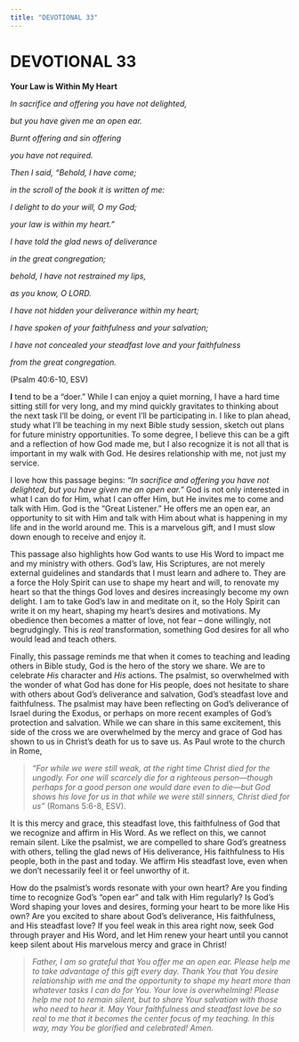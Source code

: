 ```yaml
---
title: "DEVOTIONAL 33"
---
```

# DEVOTIONAL 33

**Your Law is Within My Heart**

*In sacrifice and offering you have not delighted,*

*but you have given me an open ear.*

*Burnt offering and sin offering*

*you have not required.*

*Then I said, “Behold, I have come;*

*in the scroll of the book it is written of me:*

*I delight to do your will, O my God;*

*your law is within my heart.”*

*I have told the glad news of deliverance*

*in the great congregation;*

*behold, I have not restrained my lips,*

*as you know, O LORD.*

*I have not hidden your deliverance within my heart;*

*I have spoken of your faithfulness and your salvation;*

*I have not concealed your steadfast love and your faithfulness*

*from the great congregation.*

(Psalm 40:6-10, ESV)

**I** tend to be a “doer.” While I can enjoy a quiet morning, I have a
hard time sitting still for very long, and my mind quickly gravitates to
thinking about the next task I’ll be doing, or event I’ll be
participating in. I like to plan ahead, study what I’ll be teaching in
my next Bible study session, sketch out plans for future ministry
opportunities. To some degree, I believe this can be a gift and a
reflection of how God made me, but I also recognize it is not all that
is important in my walk with God. He desires relationship with me, not
just my service.

I love how this passage begins: *“In sacrifice and offering you have not
delighted, but you have given me an open ear.”* God is not only
interested in what I can do for Him, what I can offer Him, but He
invites me to come and talk with Him. God is the “Great Listener.” He
offers me an open ear, an opportunity to sit with Him and talk with Him
about what is happening in my life and in the world around me. This is a
marvelous gift, and I must slow down enough to receive and enjoy it.

This passage also highlights how God wants to use His Word to impact me
and my ministry with others. God’s law, His Scriptures, are not merely
external guidelines and standards that I must learn and adhere to. They
are a force the Holy Spirit can use to shape my heart and will, to
renovate my heart so that the things God loves and desires increasingly
become my own delight. I am to take God’s law in and meditate on it, so
the Holy Spirit can write it on my heart, shaping my heart’s desires and
motivations. My obedience then becomes a matter of love, not fear – done
willingly, not begrudgingly. This is *real* transformation, something
God desires for all who would lead and teach others.

Finally, this passage reminds me that when it comes to teaching and
leading others in Bible study, God is the hero of the story we share. We
are to celebrate *His* character and *His* actions. The psalmist, so
overwhelmed with the wonder of what God has done for His people, does
not hesitate to share with others about God’s deliverance and salvation,
God’s steadfast love and faithfulness. The psalmist may have been
reflecting on God’s deliverance of Israel during the Exodus, or perhaps
on more recent examples of God’s protection and salvation. While we can
share in this same excitement, this side of the cross we are overwhelmed
by the mercy and grace of God has shown to us in Christ’s death for us
to save us. As Paul wrote to the church in Rome,

> *“For while we were still weak, at the right time Christ died for the
> ungodly. For one will scarcely die for a righteous person—though
> perhaps for a good person one would dare even to die—but God shows his
> love for us in that while we were still sinners, Christ died for us”*
> (Romans 5:6-8, ESV).

It is this mercy and grace, this steadfast love, this faithfulness of
God that we recognize and affirm in His Word. As we reflect on this, we
cannot remain silent. Like the psalmist, we are compelled to share God’s
greatness with others, telling the glad news of His deliverance, His
faithfulness to His people, both in the past and today. We affirm His
steadfast love, even when we don’t necessarily feel it or feel unworthy
of it.

How do the psalmist’s words resonate with your own heart? Are you
finding time to recognize God’s “open ear” and talk with Him regularly?
Is God’s Word shaping your loves and desires, forming your heart to be
more like His own? Are you excited to share about God’s deliverance, His
faithfulness, and His steadfast love? If you feel weak in this area
right now, seek God through prayer and His Word, and let Him renew your
heart until you cannot keep silent about His marvelous mercy and grace
in Christ!

> *Father, I am so grateful that You offer me an open ear. Please help
> me to take advantage of this gift every day. Thank You that You desire
> relationship with me and the opportunity to shape my heart more than
> whatever tasks I can do for You. Your love is overwhelming! Please
> help me not to remain silent, but to share Your salvation with those
> who need to hear it. May Your faithfulness and steadfast love be so
> real to me that it becomes the center focus of my teaching. In this
> way, may You be glorified and celebrated! Amen.*
